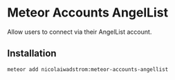 Meteor Accounts AngelList
=========================

Allow users to connect via their AngelList account.  


Installation
------------

``` sh
meteor add nicolaiwadstrom:meteor-accounts-angellist
```